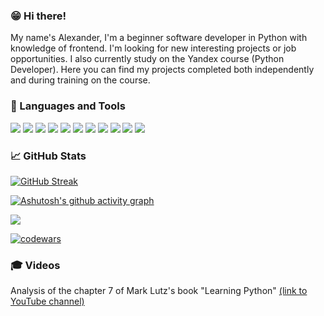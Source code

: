 ### 😁 Hi there! 

My name's Alexander, I'm a beginner software developer in Python with knowledge of frontend. I'm looking for new interesting projects or job opportunities. I also currently study on the Yandex course (Python Developer). Here you can find my projects completed both independently and during training on the course.


### 🎹 Languages and Tools
![](https://img.shields.io/badge/Python-3776AB?style=for-the-badge&logo=python&logoColor=white)
![](https://img.shields.io/badge/Flask-000000?style=for-the-badge&logo=flask&logoColor=white)
![](https://img.shields.io/badge/Django-092E20?style=for-the-badge&logo=django&logoColor=green)
![](https://img.shields.io/badge/fastapi-109989?style=for-the-badge&logo=FASTAPI&logoColor=white)
![](https://img.shields.io/badge/Bootstrap-563D7C?style=for-the-badge&logo=bootstrap&logoColor=white)
![](https://img.shields.io/badge/HTML5-E34F26?style=for-the-badge&logo=html5&logoColor=white)
![](https://img.shields.io/badge/CSS3-1572B6?style=for-the-badge&logo=css3&logoColor=white)
![](https://img.shields.io/badge/PostgreSQL-316192?style=for-the-badge&logo=postgresql&logoColor=white)
![](https://img.shields.io/badge/SQLite-07405E?style=for-the-badge&logo=sqlite&logoColor=white)
![](https://img.shields.io/badge/Heroku-430098?style=for-the-badge&logo=heroku&logoColor=white)
![](https://img.shields.io/badge/Docker-2CA5E0?style=for-the-badge&logo=docker&logoColor=white)


### 📈 GitHub Stats

[![GitHub Streak](https://github-readme-streak-stats.herokuapp.com/?user=AlexanderZug&theme=dark)](https://git.io/streak-stats)

[![Ashutosh's github activity graph](https://activity-graph.herokuapp.com/graph?username=AlexanderZug&theme=redical)](https://github.com/ashutosh00710/github-readme-activity-graph)


![](https://github-profile-summary-cards.vercel.app/api/cards/productive-time?username=AlexanderZug&theme=solarized_dark)

[![codewars](https://www.codewars.com/users/AlexanderZug/badges/large)](https://www.codewars.com/users/AlexanderZug) 

### 🎓 Videos
Analysis of the chapter 7 of Mark Lutz's book "Learning Python"
<a href='https://www.youtube.com/watch?v=vvp-AJW9wmM&t=3s'>(link to YouTube channel)</a>
